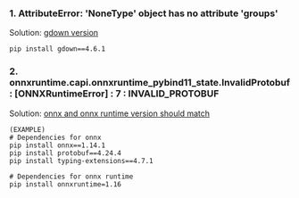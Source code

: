 ### 1. AttributeError: 'NoneType' object has no attribute 'groups'
Solution: [gdown version](https://github.com/wkentaro/gdown/issues/291#issuecomment-1885784876)
```
pip install gdown==4.6.1
```

### 2. onnxruntime.capi.onnxruntime_pybind11_state.InvalidProtobuf: [ONNXRuntimeError] : 7 : INVALID_PROTOBUF
Solution: [onnx and onnx runtime version should match](https://onnxruntime.ai/docs/reference/compatibility.html)
```
(EXAMPLE)
# Dependencies for onnx
pip install onnx==1.14.1
pip install protobuf==4.24.4
pip install typing-extensions==4.7.1

# Dependencies for onnx runtime
pip install onnxruntime=1.16
```
